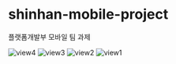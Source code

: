 # shinhan-mobile-project
플랫폼개발부 모바일 팀 과제


![view4](https://github.com/Shinhan-H-H/shinhan-mobile-project/assets/99604087/48281329-1e71-4961-b98a-e3f1da3e457e)
![view3](https://github.com/Shinhan-H-H/shinhan-mobile-project/assets/99604087/d7fb1415-132d-46f3-8ea4-3554bc5cc82a)
![view2](https://github.com/Shinhan-H-H/shinhan-mobile-project/assets/99604087/e273c88f-a804-4ec3-b54f-4254914da167)
![view1](https://github.com/Shinhan-H-H/shinhan-mobile-project/assets/99604087/b3280291-e122-43e0-bb85-2280f83c6562)
